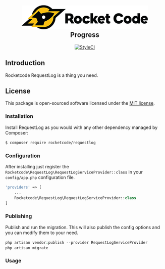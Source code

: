 <h2 align="center">
   <img src="https://raw.githubusercontent.com/RocketCodeHQ/logos/master/rc-logo.png"><br>Progress
</h2>

<p align="center">
    <a href="https://styleci.io/repos/92856894">
        <img src="https://styleci.io/repos/98772557/shield?branch=master" alt="StyleCI">
    </a>
</p>

## Introduction
Rocketcode RequestLog is a thing you need.

## License
This package is open-sourced software licensed under the [MIT license](http://opensource.org/licenses/MIT).

### Installation
Install RequestLog as you would with any other dependency managed by Composer:

```bash
$ composer require rocketcode/requestlog
```

### Configuration
After installing just register the ```Rocketcode\RequestLog\RequestLogServiceProvider::class``` in your `config/app.php` configuration file.  

```php
'providers' => [
    ...
    Rocketcode\RequestLog\RequestLogServiceProvider::class
]
```

### Publishing 
Publish and run the migration.  This will also publish the config options
and you can modify them to your need.
```php
php artisan vendor:publish --provider RequestLogServiceProvider
php artisan migrate
```

### Usage